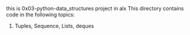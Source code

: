 this is 0x03-python-data_structures project in alx
This directory contains code in the following topics:
1. Tuples, Sequence, Lists, deques
